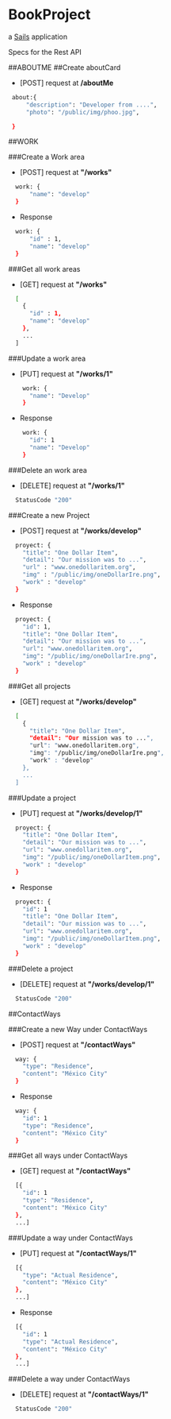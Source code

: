 # BookProject

a [Sails](http://sailsjs.org) application


Specs for the Rest API

##ABOUTME
##Create aboutCard
 - [POST] request at **/aboutMe**
 ```sh
  about:{
      "description": "Developer from ....",
      "photo": "/public/img/phoo.jpg",

  }
 ```
##WORK

###Create a Work area
 - [POST] request at **"/works"**
```sh
  work: {
      "name": "develop"
  }
```
  - Response
```sh
  work: {
      "id" : 1,
      "name": "develop"
  }
```
###Get all work areas 
 - [GET] request at **"/works"**
```sh
  [
    {
      "id" : 1,
      "name": "develop"
    },
    ...
  ]
```
###Update a work area
 - [PUT] request at **"/works/1"**
```sh
    work: {
      "name": "Develop"
    }
```
  - Response
```sh
    work: {
      "id": 1
      "name": "Develop"
    }
```
###Delete an work area
 - [DELETE] request at **"/works/1"**
```sh
  StatusCode "200"
```

###Create a new Project 

 - [POST] request at **"/works/develop"**
```sh
  proyect: {
    "title": "One Dollar Item",
    "detail": "Our mission was to ...",
    "url" : "www.onedollaritem.org",
    "img" : "/public/img/oneDollarIre.png",
    "work" : "develop"
  }
```
 - Response
```sh
  proyect: {
    "id": 1,
    "title": "One Dollar Item",
    "detail": "Our mission was to ...",
    "url": "www.onedollaritem.org",
    "img": "/public/img/oneDollarIre.png",
    "work" : "develop"
  }
```

###Get all projects

 - [GET] request at **"/works/develop"**
```sh
  [
    {
      "title": "One Dollar Item",
      "detail": "Our mission was to ...",
      "url": "www.onedollaritem.org",
      "img": "/public/img/oneDollarIre.png",
      "work" : "develop"
    },
    ...
  ]
```


###Update a project
 - [PUT] request at **"/works/develop/1"**
```sh
  proyect: {
    "title": "One Dollar Item",
    "detail": "Our mission was to ...",
    "url": "www.onedollaritem.org",
    "img": "/public/img/oneDollarItem.png",
    "work" : "develop"
  }
```
 - Response

```sh
  proyect: {
    "id": 1
    "title": "One Dollar Item",
    "detail": "Our mission was to ...",
    "url": "www.onedollaritem.org",
    "img": "/public/img/oneDollarItem.png",
    "work" : "develop"
  }
```

###Delete a project

 - [DELETE] request at **"/works/develop/1"**
```sh
  StatusCode "200"
```

##ContactWays

###Create a new Way under ContactWays
 - [POST] request at **"/contactWays"**
```sh
  way: {
    "type": "Residence",
    "content": "México City"
  }
```
 - Response
```sh
  way: {
    "id": 1
    "type": "Residence",
    "content": "México City"
  }
```

###Get all ways under ContactWays
 - [GET] request at **"/contactWays"**
```sh
  [{
    "id": 1
    "type": "Residence",
    "content": "México City"
  }, 
  ...]
```

###Update a way under ContactWays
 - [PUT] request at **"/contactWays/1"**
```sh
  [{
    "type": "Actual Residence",
    "content": "México City"
  }, 
  ...]
```

 - Response
```sh
  [{
    "id": 1
    "type": "Actual Residence",
    "content": "México City"
  }, 
  ...]
```
###Delete a way under ContactWays
 - [DELETE] request at **"/contactWays/1"**
```sh
  StatusCode "200"
```
